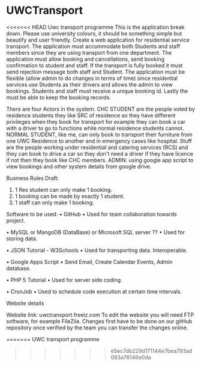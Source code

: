 # UWCTransport
<<<<<<< HEAD
Uwc transport programme
This is the application break down.
Please use university colours, it should be something simple but beautify and user friendly.
Create a web application for residential service transport. The application must accommodate both Students and staff members since they are using transport from one department. The application must allow booking and cancellations, send booking confirmation to student and staff. If the transport is fully booked it must send rejection message both staff and Student. The application must be flexible (allow admin to do changes in terms of time) since residential services use Students as their drivers and allows the admin to view bookings. Students and staff must receive a unique booking id. Lastly the must be able to keep the booking records.

There are four Actors in the system.
CHC STUDENT are the people voted by residence students they like SRC of residence so they have different privileges when they book for transport for example they can book a car with a driver to go to functions while normal residence students cannot.
NORMAL STUDENT, like me, can only book to transport their furniture from one UWC Residence to another and in emergency cases like hospital.
Stuff are the people working under residential and catering services (RCS) and they can book to drive a car so they don't need a driver if they have licence if not then they book like CHC members.
ADMIN: using google app script to view bookings and other system details from google drive.

Business Rules Draft:
1.	1 Res student can only make 1 booking.
2.	1 booking can be made by exactly 1 student.
3.	1 staff can only make 1 booking.

Software to be used:
•	GitHub
•		Used for team collaboration towards project.

•	MySQL or MangoDB (DataBase) or Microsoft SQL server ??
•		Used for storing data.

•	JSON Tutorial - W3Schools
•		Used for transporting data. Interoperable.

•	Google Apps Script
•		Send Email, Create Calendar Events, Admin database.

•	PHP 5 Tutorial
•		Used for server side coding.

•	CronJob
•		Used to schedule code execution at certain time intervals.


Website details

Website link: uwctransport.freeiz.com
To edit the website you will need FTP software, for example FileZila.
Changes first have to be done on our gitHub repository once verified by the team you can transfer the changes online.

=======
UWC transport programme
>>>>>>> e5ec7db229d171144e7bea793ad083a76146e0da
